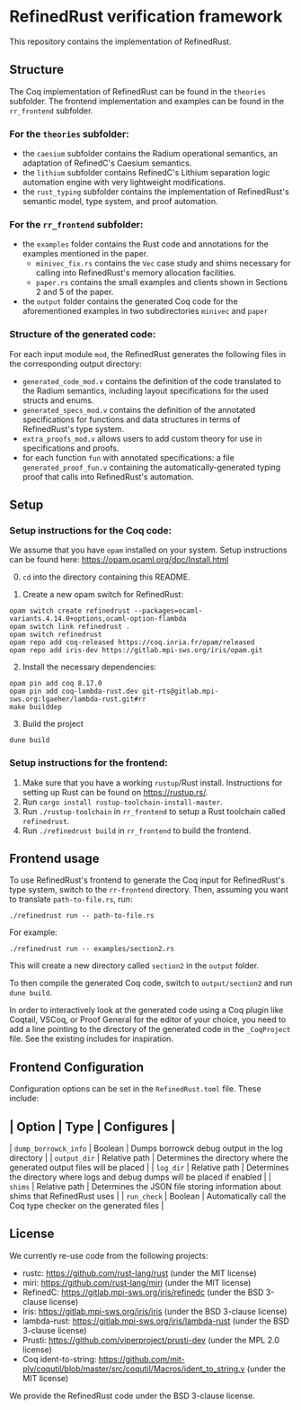 # RefinedRust verification framework

This repository contains the implementation of RefinedRust.

## Structure
The Coq implementation of RefinedRust can be found in the `theories` subfolder.
The frontend implementation and examples can be found in the `rr_frontend` subfolder.

### For the `theories` subfolder:
* the `caesium` subfolder contains the Radium operational semantics, an adaptation of RefinedC's Caesium semantics.
* the `lithium` subfolder contains RefinedC's Lithium separation logic automation engine with very lightweight modifications.
* the `rust_typing` subfolder contains the implementation of RefinedRust's semantic model, type system, and proof automation.


### For the `rr_frontend` subfolder:
* the `examples` folder contains the Rust code and annotations for the examples mentioned in the paper.
  + `minivec_fix.rs` contains the `Vec` case study and shims necessary for calling into RefinedRust's memory allocation facilities.
  + `paper.rs` contains the small examples and clients shown in Sections 2 and 5 of the paper.
* the `output` folder contains the generated Coq code for the aforementioned examples in two subdirectories `minivec` and `paper`

### Structure of the generated code:
For each input module `mod`, the RefinedRust generates the following files in the corresponding output directory:
* `generated_code_mod.v` contains the definition of the code translated to the Radium semantics, including layout specifications for the used structs and enums.
* `generated_specs_mod.v` contains the definition of the annotated specifications for functions and data structures in terms of RefinedRust's type system.
* `extra_proofs_mod.v` allows users to add custom theory for use in specifications and proofs.
* for each function `fun` with annotated specifications: a file `generated_proof_fun.v` containing the automatically-generated typing proof that calls into RefinedRust's automation.

## Setup
### Setup instructions for the Coq code:
We assume that you have `opam` installed on your system. Setup instructions can be found here: https://opam.ocaml.org/doc/Install.html

0. `cd` into the directory containing this README.

1. Create a new opam switch for RefinedRust:
```
opam switch create refinedrust --packages=ocaml-variants.4.14.0+options,ocaml-option-flambda
opam switch link refinedrust .
opam switch refinedrust
opam repo add coq-released https://coq.inria.fr/opam/released
opam repo add iris-dev https://gitlab.mpi-sws.org/iris/opam.git
```
2. Install the necessary dependencies:
```
opam pin add coq 8.17.0
opam pin add coq-lambda-rust.dev git-rts@gitlab.mpi-sws.org:lgaeher/lambda-rust.git#rr
make builddep
```
3. Build the project
```
dune build
```


### Setup instructions for the frontend:
1. Make sure that you have a working `rustup`/Rust install. Instructions for setting up Rust can be found on https://rustup.rs/.
2. Run `cargo install rustup-toolchain-install-master`.
3. Run `./rustup-toolchain` in `rr_frontend` to setup a Rust toolchain called `refinedrust`.
4. Run `./refinedrust build` in `rr_frontend` to build the frontend.


## Frontend usage
To use RefinedRust's frontend to generate the Coq input for RefinedRust's type system, switch to the `rr-frontend` directory.
Then, assuming you want to translate `path-to-file.rs`, run:
```
./refinedrust run -- path-to-file.rs
```
For example:
```
./refinedrust run -- examples/section2.rs
```
This will create a new directory called `section2` in the `output` folder.

To then compile the generated Coq code, switch to `output/section2` and run `dune build`.

In order to interactively look at the generated code using a Coq plugin like Coqtail, VSCoq, or Proof General for the editor of your choice, you need to add a line pointing to the directory of the generated code in the `_CoqProject` file.
See the existing includes for inspiration.

## Frontend Configuration
Configuration options can be set in the `RefinedRust.toml` file.
These include:

| Option | Type | Configures |
-------------------------------------------
| `dump_borrowck_info` | Boolean | Dumps borrowck debug output in the log directory |
| `output_dir` | Relative path | Determines the directory where the generated output files will be placed |
| `log_dir` | Relative path | Determines the directory where logs and debug dumps will be placed if enabled |
| `shims` | Relative path | Determines the JSON file storing information about shims that RefinedRust uses |
| `run_check` | Boolean | Automatically call the Coq type checker on the generated files |



## License
We currently re-use code from the following projects:
- rustc: https://github.com/rust-lang/rust (under the MIT license)
- miri: https://github.com/rust-lang/miri (under the MIT license)
- RefinedC: https://gitlab.mpi-sws.org/iris/refinedc (under the BSD 3-clause license)
- Iris: https://gitlab.mpi-sws.org/iris/iris (under the BSD 3-clause license)
- lambda-rust: https://gitlab.mpi-sws.org/iris/lambda-rust (under the BSD 3-clause license)
- Prusti: https://github.com/viperproject/prusti-dev (under the MPL 2.0 license)
- Coq ident-to-string: https://github.com/mit-plv/coqutil/blob/master/src/coqutil/Macros/ident_to_string.v (under the MIT license)

We provide the RefinedRust code under the BSD 3-clause license.
